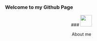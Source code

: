 ### Welcome to my Github Page

<div align="center">
### <img src="https://github.com/alinvdu/alinvdu/assets/16021447/fd9179fc-cdf2-4bd4-b962-508543624027" width="38"><p>About me</p>
</div>

